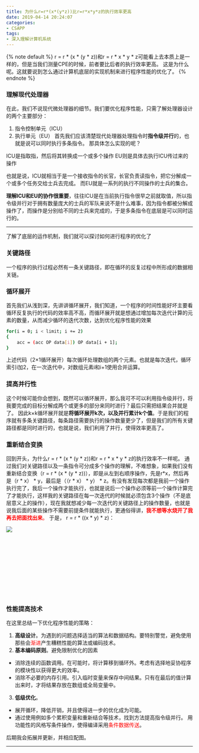 ```yaml
---
title: 为什么r=r*(x*(y*z))比r=r*x*y*z的执行效率更高
date: 2019-04-14 20:24:07
categories:
- CSAPP
tags:
- 深入理解计算机系统
---
```

{% note default %}
r = r \* (x \* (y \* z))和r = r \* x \* y \* z可能看上去本质上是一样的，但是当我们测量CPE的时候，前者要比后者的执行效率更高。
这是为什么呢。这就要说到怎么通过计算机底层的实现机制来进行程序性能的优化了。
{% endnote %}
<!-- more -->

### 理解现代处理器
在此，我们不说现代微处理器的细节。我们要优化程序性能，只需了解处理器设计的两个主要部分：
1. 指令控制单元（ICU）
2. 执行单元（EU）
首先我们应该清楚现代处理器处理指令时**指令级并行**的，也就是说可以同时执行多条指令。
那具体怎么实现的呢？

ICU是指取指，然后将其转换成一个或多个操作
EU则是具体去执行ICU传过来的操作

也就是说，ICU就相当于是一个接收指令的长官，长官负责读指令，把它分解成一个或多个任务交给士兵去完成。
而EU就是一系列的执行不同操作的士兵的集合。

**理解ICU和EU的协作很重要**，往往ICU是在当前执行指令很早之前就取值，所以指令级并行对于拥有数量庞大的士兵的军队来说不是什么难事，因为指令都被分解成操作了，而操作是分别给不同的士兵来完成的，于是多条指令在底层是可以同时运行的。

--- 
了解了底层的运作机制，我们就可以探讨如何进行程序的优化了
### 关键路径
一个程序的执行过程必然有一条关键路径，即在循环的反复过程中所形成的数据相关链。
### 循环展开
首先我们从浅到深，先讲讲循环展开，我们知道，一个程序的时间性能好坏主要看循环反复执行的代码的效率高不高，而循环展开就是想通过增加每次迭代计算的元素的数量，从而减少循环的迭代次数，达到优化程序性能的效果
```bash
for(i = 0; i < limit; i += 2)
{
	acc = (acc OP data[i]) OP data[i + 1];
}
```
上述代码（2×1循环展开）每次循环处理数组的两个元素。也就是每次迭代，循环索引i加2，在一次迭代中，对数组元素i和i+1使用合并运算。

### 提高并行性
这个时候可能你会想到，既然可以循环展开，那么我可不可以利用指令级并行，将我要完成的目标分解成两个或更多的部分来同时进行？最后只需把结果合并就是了。
因此k×k循环展开就是**将循环展开k次，以及并行累计k个值**。于是我们的程序就有多条关键路径，每条路径需要执行的操作数量更少了，但是我们的所有关键路径都是同时进行的，也就是说，我们利用了并行，使得效率更高了。

### 重新结合变换
回到开头，为什么r = r \* (x \* (y \* z))和r = r \* x \* y \* z的执行效率不一样呢。
通过我们对关键路径以及一条指令可分成多个操作的理解，不难想象，如果我们没有重新结合变换（r = r \* (x \* (y \* z))），即是从左到右顺序操作，先是r\*x，然后再是（r \* x） \* y，最后是（（r \* x） \* y） \* z。有没有发现每次都是我前一个操作执行完了，我后一个操作才能执行，也就是说后一个操作必须等前一个操作计算完了才能执行，这样我的关键路径在每一次迭代的时候就必须包含3个操作（不是底层意义上的操作），现在我就想减少每一次迭代的关键路径上的操作数量，也就是说我后面的某些操作不需要前提条件就能执行，更通俗得讲，<font color="red">**我不想等水烧开了我再去把面找出来**。</font>
于是，
r = r \* ((x \* y) \* z)：

<img src="http://rensongwang.gitee.io/my_drawing_bed/xyz.PNG" align="left">
<br><br><br><br><br><br><br><br><br><br><br>	


### 性能提高技术
在这里总结一下优化程序性能的策略：
1. **高级设计**。为遇到的问题选择适当的算法和数据结构。要特别警觉，避免使用那些会<font color="red">渐进</font>产生糟糕性能的算法或编码技术。
2. **基本编码原则**。避免限制优化的因素
- 消除连续的函数调用。在可能时，将计算移到循环外。考虑有选择地妥协程序的模块性以获得更大的效率。
- 消除不必要的内存引用。引入临时变量来保存中间结果。只有在最后的值计算出来时，才将结果存放在数组或全局变量中。
3. **低级优化**。
- 展开循环，降低开销，并且使得进一步的优化成为可能。
- 通过使用例如多个累积变量和重新结合等技术，找到方法提高指令级并行。
用功能性的风格写条件操作，使得编译采用<font color="red">条件数据传送</font>。

后期我会拓展并更新，并相应配图。

---

